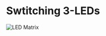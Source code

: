 # Swtitching 3-LEDs




<div align=""> 
  <img src="https://media.giphy.com/media/v1.Y2lkPTc5MGI3NjExM2kxY240cGV4NWtrazNra3Z4dmpwYTV5NDRzNHo3ODh1NzEyaW50NCZlcD12MV9pbnRlcm5hbF9naWZfYnlfaWQmY3Q9Zw/HVYxHIQM6NrKG9x8JI/giphy.gif" alt="LED Matrix">
</div>